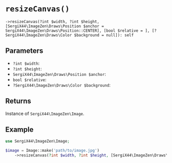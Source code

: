 # `resizeCanvas()`

```
->resizeCanvas(?int $width, ?int $height, [SergiX44\ImageZen\Draws\Position $anchor = SergiX44\ImageZen\Draws\Position::CENTER], [bool $relative = ], [?SergiX44\ImageZen\Draws\Color $background = null]): self
```
## Parameters

- `?int $width`: 
- `?int $height`: 
- `SergiX44\ImageZen\Draws\Position $anchor`: 
- `bool $relative`: 
- `?SergiX44\ImageZen\Draws\Color $background`: 


## Returns

Instance of `SergiX44\ImageZen\Image`.

## Example

```php
use SergiX44\ImageZen\Image;

$image = Image::make('path/to/image.jpg')
    ->resizeCanvas(?int $width, ?int $height, [SergiX44\ImageZen\Draws\Position $anchor = SergiX44\ImageZen\Draws\Position::CENTER], [bool $relative = ], [?SergiX44\ImageZen\Draws\Color $background = null]);

```
